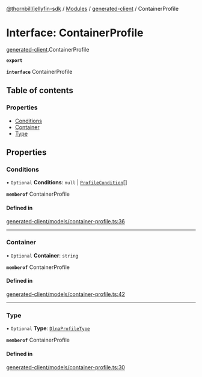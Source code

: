 [@thornbill/jellyfin-sdk](../README.md) / [Modules](../modules.md) / [generated-client](../modules/generated_client.md) / ContainerProfile

# Interface: ContainerProfile

[generated-client](../modules/generated_client.md).ContainerProfile

**`export`**

**`interface`** ContainerProfile

## Table of contents

### Properties

- [Conditions](generated_client.ContainerProfile.md#conditions)
- [Container](generated_client.ContainerProfile.md#container)
- [Type](generated_client.ContainerProfile.md#type)

## Properties

### Conditions

• `Optional` **Conditions**: ``null`` \| [`ProfileCondition`](generated_client.ProfileCondition.md)[]

**`memberof`** ContainerProfile

#### Defined in

[generated-client/models/container-profile.ts:36](https://github.com/thornbill/jellyfin-sdk-typescript/blob/3ae780a/src/generated-client/models/container-profile.ts#L36)

___

### Container

• `Optional` **Container**: `string`

**`memberof`** ContainerProfile

#### Defined in

[generated-client/models/container-profile.ts:42](https://github.com/thornbill/jellyfin-sdk-typescript/blob/3ae780a/src/generated-client/models/container-profile.ts#L42)

___

### Type

• `Optional` **Type**: [`DlnaProfileType`](../enums/generated_client.DlnaProfileType.md)

**`memberof`** ContainerProfile

#### Defined in

[generated-client/models/container-profile.ts:30](https://github.com/thornbill/jellyfin-sdk-typescript/blob/3ae780a/src/generated-client/models/container-profile.ts#L30)

